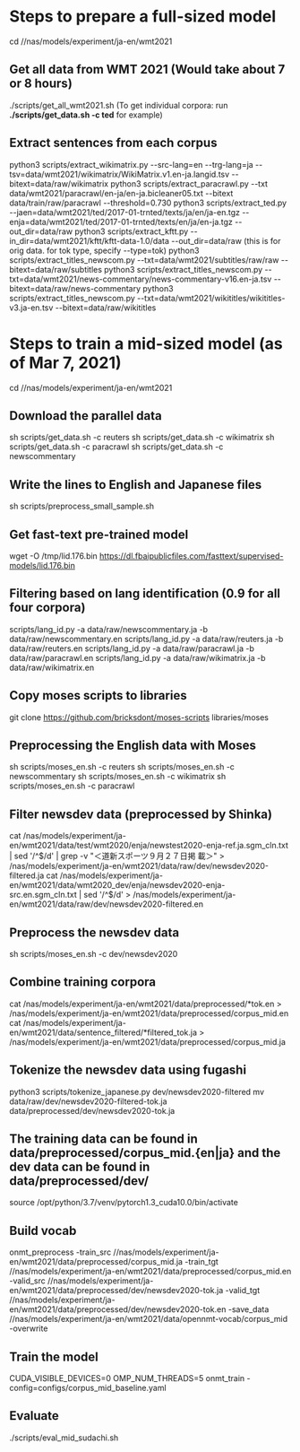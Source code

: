 # Steps to prepare a full-sized model

cd //nas/models/experiment/ja-en/wmt2021

## Get all data from WMT 2021 (Would take about 7 or 8 hours)
./scripts/get_all_wmt2021.sh
(To get individual corpora: run **./scripts/get_data.sh -c ted** for example)

## Extract sentences from each corpus
python3 scripts/extract_wikimatrix.py --src-lang=en --trg-lang=ja --tsv=data/wmt2021/wikimatrix/WikiMatrix.v1.en-ja.langid.tsv --bitext=data/raw/wikimatrix
python3 scripts/extract_paracrawl.py --txt data/wmt2021/paracrawl/en-ja/en-ja.bicleaner05.txt --bitext data/train/raw/paracrawl --threshold=0.730
python3 scripts/extract_ted.py --jaen=data/wmt2021/ted/2017-01-trnted/texts/ja/en/ja-en.tgz --enja=data/wmt2021/ted/2017-01-trnted/texts/en/ja/en-ja.tgz --out_dir=data/raw
python3 scripts/extract_kftt.py --in_dir=data/wmt2021/kftt/kftt-data-1.0/data --out_dir=data/raw (this is for orig data. for tok type, specify --type=tok)
python3 scripts/extract_titles_newscom.py --txt=data/wmt2021/subtitles/raw/raw --bitext=data/raw/subtitles
python3 scripts/extract_titles_newscom.py --txt=data/wmt2021/news-commentary/news-commentary-v16.en-ja.tsv --bitext=data/raw/news-commentary
python3 scripts/extract_titles_newscom.py --txt=data/wmt2021/wikititles/wikititles-v3.ja-en.tsv --bitext=data/raw/wikititles

# Steps to train a mid-sized model (as of Mar 7, 2021)

cd //nas/models/experiment/ja-en/wmt2021

## Download the parallel data
sh scripts/get_data.sh -c reuters
sh scripts/get_data.sh -c wikimatrix
sh scripts/get_data.sh -c paracrawl
sh scripts/get_data.sh -c newscommentary

## Write the lines to English and Japanese files
sh scripts/preprocess_small_sample.sh

## Get fast-text pre-trained model
wget -O /tmp/lid.176.bin https://dl.fbaipublicfiles.com/fasttext/supervised-models/lid.176.bin

## Filtering based on lang identification (0.9 for all four corpora)
scripts/lang_id.py -a data/raw/newscommentary.ja -b data/raw/newscommentary.en
scripts/lang_id.py -a data/raw/reuters.ja -b data/raw/reuters.en
scripts/lang_id.py -a data/raw/paracrawl.ja -b data/raw/paracrawl.en
scripts/lang_id.py -a data/raw/wikimatrix.ja -b data/raw/wikimatrix.en

## Copy moses scripts to libraries
git clone https://github.com/bricksdont/moses-scripts libraries/moses

## Preprocessing the English data with Moses
sh scripts/moses_en.sh -c reuters
sh scripts/moses_en.sh -c newscommentary
sh scripts/moses_en.sh -c wikimatrix
sh scripts/moses_en.sh -c paracrawl

## Filter newsdev data (preprocessed by Shinka)
cat /nas/models/experiment/ja-en/wmt2021/data/test/wmt2020/enja/newstest2020-enja-ref.ja.sgm_cln.txt | sed '/^$/d' | grep -v "＜道新スポーツ９月２７日掲 載＞" > /nas/models/experiment/ja-en/wmt2021/data/raw/dev/newsdev2020-filtered.ja
cat /nas/models/experiment/ja-en/wmt2021/data/wmt2020_dev/enja/newsdev2020-enja-src.en.sgm_cln.txt | sed '/^$/d' > /nas/models/experiment/ja-en/wmt2021/data/raw/dev/newsdev2020-filtered.en

## Preprocess the newsdev data
sh scripts/moses_en.sh -c dev/newsdev2020

## Combine training corpora
cat /nas/models/experiment/ja-en/wmt2021/data/preprocessed/*tok.en > /nas/models/experiment/ja-en/wmt2021/data/preprocessed/corpus_mid.en
cat /nas/models/experiment/ja-en/wmt2021/data/sentence_filtered/*filtered_tok.ja > /nas/models/experiment/ja-en/wmt2021/data/preprocessed/corpus_mid.ja

## Tokenize the newsdev data using fugashi
python3 scripts/tokenize_japanese.py dev/newsdev2020-filtered
mv data/raw/dev/newsdev2020-filtered-tok.ja data/preprocessed/dev/newsdev2020-tok.ja

## The training data can be found in data/preprocessed/corpus_mid.{en|ja} and the dev data can be found in data/preprocessed/dev/

source /opt/python/3.7/venv/pytorch1.3_cuda10.0/bin/activate

## Build vocab
onmt_preprocess -train_src //nas/models/experiment/ja-en/wmt2021/data/preprocessed/corpus_mid.ja -train_tgt //nas/models/experiment/ja-en/wmt2021/data/preprocessed/corpus_mid.en -valid_src //nas/models/experiment/ja-en/wmt2021/data/preprocessed/dev/newsdev2020-tok.ja -valid_tgt //nas/models/experiment/ja-en/wmt2021/data/preprocessed/dev/newsdev2020-tok.en -save_data //nas/models/experiment/ja-en/wmt2021/data/opennmt-vocab/corpus_mid -overwrite

## Train the model
CUDA_VISIBLE_DEVICES=0 OMP_NUM_THREADS=5 onmt_train -config=configs/corpus_mid_baseline.yaml

## Evaluate
./scripts/eval_mid_sudachi.sh

